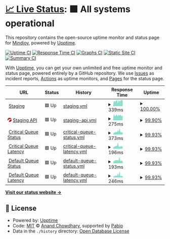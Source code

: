 # [📈 Live Status](https://Mindjoy.github.io/status-internal): <!--live status--> **🟩 All systems operational**

This repository contains the open-source uptime monitor and status page for [Mindjoy](https://www.mindjoy.com/), powered by [Upptime](https://github.com/upptime/upptime).

[![Uptime CI](https://github.com/Mindjoy/status-internal/workflows/Uptime%20CI/badge.svg)](https://github.com/Mindjoy/status-internal/actions?query=workflow%3A%22Uptime+CI%22)
[![Response Time CI](https://github.com/Mindjoy/status-internal/workflows/Response%20Time%20CI/badge.svg)](https://github.com/Mindjoy/status-internal/actions?query=workflow%3A%22Response+Time+CI%22)
[![Graphs CI](https://github.com/Mindjoy/status-internal/workflows/Graphs%20CI/badge.svg)](https://github.com/Mindjoy/status-internal/actions?query=workflow%3A%22Graphs+CI%22)
[![Static Site CI](https://github.com/Mindjoy/status-internal/workflows/Static%20Site%20CI/badge.svg)](https://github.com/Mindjoy/status-internal/actions?query=workflow%3A%22Static+Site+CI%22)
[![Summary CI](https://github.com/Mindjoy/status-internal/workflows/Summary%20CI/badge.svg)](https://github.com/Mindjoy/status-internal/actions?query=workflow%3A%22Summary+CI%22)

With [Upptime](https://upptime.js.org), you can get your own unlimited and free uptime monitor and status page, powered entirely by a GitHub repository. We use [Issues](https://github.com/Mindjoy/status-internal/issues) as incident reports, [Actions](https://github.com/Mindjoy/status-internal/actions) as uptime monitors, and [Pages](https://Mindjoy.github.io/status-internal) for the status page.

<!--start: status pages-->
<!-- This summary is generated by Upptime (https://github.com/upptime/upptime) -->
<!-- Do not edit this manually, your changes will be overwritten -->
<!-- prettier-ignore -->
| URL | Status | History | Response Time | Uptime |
| --- | ------ | ------- | ------------- | ------ |
| <img alt="" src="https://icons.duckduckgo.com/ip3/test.mindjoytest.com.ico" height="13"> [Staging](https://test.mindjoytest.com/) | 🟩 Up | [staging.yml](https://github.com/Mindjoy/status-internal/commits/HEAD/history/staging.yml) | <details><summary><img alt="Response time graph" src="./graphs/staging/response-time-week.png" height="20"> 339ms</summary><br><a href="https://Mindjoy.github.io/status-internal/history/staging"><img alt="Response time 347" src="https://img.shields.io/endpoint?url=https%3A%2F%2Fraw.githubusercontent.com%2FMindjoy%2Fstatus-internal%2FHEAD%2Fapi%2Fstaging%2Fresponse-time.json"></a><br><a href="https://Mindjoy.github.io/status-internal/history/staging"><img alt="24-hour response time 223" src="https://img.shields.io/endpoint?url=https%3A%2F%2Fraw.githubusercontent.com%2FMindjoy%2Fstatus-internal%2FHEAD%2Fapi%2Fstaging%2Fresponse-time-day.json"></a><br><a href="https://Mindjoy.github.io/status-internal/history/staging"><img alt="7-day response time 339" src="https://img.shields.io/endpoint?url=https%3A%2F%2Fraw.githubusercontent.com%2FMindjoy%2Fstatus-internal%2FHEAD%2Fapi%2Fstaging%2Fresponse-time-week.json"></a><br><a href="https://Mindjoy.github.io/status-internal/history/staging"><img alt="30-day response time 347" src="https://img.shields.io/endpoint?url=https%3A%2F%2Fraw.githubusercontent.com%2FMindjoy%2Fstatus-internal%2FHEAD%2Fapi%2Fstaging%2Fresponse-time-month.json"></a><br><a href="https://Mindjoy.github.io/status-internal/history/staging"><img alt="1-year response time 347" src="https://img.shields.io/endpoint?url=https%3A%2F%2Fraw.githubusercontent.com%2FMindjoy%2Fstatus-internal%2FHEAD%2Fapi%2Fstaging%2Fresponse-time-year.json"></a></details> | <details><summary><a href="https://Mindjoy.github.io/status-internal/history/staging">100.00%</a></summary><a href="https://Mindjoy.github.io/status-internal/history/staging"><img alt="All-time uptime 100.00%" src="https://img.shields.io/endpoint?url=https%3A%2F%2Fraw.githubusercontent.com%2FMindjoy%2Fstatus-internal%2FHEAD%2Fapi%2Fstaging%2Fuptime.json"></a><br><a href="https://Mindjoy.github.io/status-internal/history/staging"><img alt="24-hour uptime 100.00%" src="https://img.shields.io/endpoint?url=https%3A%2F%2Fraw.githubusercontent.com%2FMindjoy%2Fstatus-internal%2FHEAD%2Fapi%2Fstaging%2Fuptime-day.json"></a><br><a href="https://Mindjoy.github.io/status-internal/history/staging"><img alt="7-day uptime 100.00%" src="https://img.shields.io/endpoint?url=https%3A%2F%2Fraw.githubusercontent.com%2FMindjoy%2Fstatus-internal%2FHEAD%2Fapi%2Fstaging%2Fuptime-week.json"></a><br><a href="https://Mindjoy.github.io/status-internal/history/staging"><img alt="30-day uptime 100.00%" src="https://img.shields.io/endpoint?url=https%3A%2F%2Fraw.githubusercontent.com%2FMindjoy%2Fstatus-internal%2FHEAD%2Fapi%2Fstaging%2Fuptime-month.json"></a><br><a href="https://Mindjoy.github.io/status-internal/history/staging"><img alt="1-year uptime 100.00%" src="https://img.shields.io/endpoint?url=https%3A%2F%2Fraw.githubusercontent.com%2FMindjoy%2Fstatus-internal%2FHEAD%2Fapi%2Fstaging%2Fuptime-year.json"></a></details>
| <img alt="" src="https://raw.githubusercontent.com/Mindjoy/status/master/assets/rails-favicon.png" height="13"> [Staging API](https://api.mindjoytest.com/up) | 🟩 Up | [staging-api.yml](https://github.com/Mindjoy/status-internal/commits/HEAD/history/staging-api.yml) | <details><summary><img alt="Response time graph" src="./graphs/staging-api/response-time-week.png" height="20"> 275ms</summary><br><a href="https://Mindjoy.github.io/status-internal/history/staging-api"><img alt="Response time 275" src="https://img.shields.io/endpoint?url=https%3A%2F%2Fraw.githubusercontent.com%2FMindjoy%2Fstatus-internal%2FHEAD%2Fapi%2Fstaging-api%2Fresponse-time.json"></a><br><a href="https://Mindjoy.github.io/status-internal/history/staging-api"><img alt="24-hour response time 383" src="https://img.shields.io/endpoint?url=https%3A%2F%2Fraw.githubusercontent.com%2FMindjoy%2Fstatus-internal%2FHEAD%2Fapi%2Fstaging-api%2Fresponse-time-day.json"></a><br><a href="https://Mindjoy.github.io/status-internal/history/staging-api"><img alt="7-day response time 275" src="https://img.shields.io/endpoint?url=https%3A%2F%2Fraw.githubusercontent.com%2FMindjoy%2Fstatus-internal%2FHEAD%2Fapi%2Fstaging-api%2Fresponse-time-week.json"></a><br><a href="https://Mindjoy.github.io/status-internal/history/staging-api"><img alt="30-day response time 275" src="https://img.shields.io/endpoint?url=https%3A%2F%2Fraw.githubusercontent.com%2FMindjoy%2Fstatus-internal%2FHEAD%2Fapi%2Fstaging-api%2Fresponse-time-month.json"></a><br><a href="https://Mindjoy.github.io/status-internal/history/staging-api"><img alt="1-year response time 275" src="https://img.shields.io/endpoint?url=https%3A%2F%2Fraw.githubusercontent.com%2FMindjoy%2Fstatus-internal%2FHEAD%2Fapi%2Fstaging-api%2Fresponse-time-year.json"></a></details> | <details><summary><a href="https://Mindjoy.github.io/status-internal/history/staging-api">99.90%</a></summary><a href="https://Mindjoy.github.io/status-internal/history/staging-api"><img alt="All-time uptime 99.91%" src="https://img.shields.io/endpoint?url=https%3A%2F%2Fraw.githubusercontent.com%2FMindjoy%2Fstatus-internal%2FHEAD%2Fapi%2Fstaging-api%2Fuptime.json"></a><br><a href="https://Mindjoy.github.io/status-internal/history/staging-api"><img alt="24-hour uptime 100.00%" src="https://img.shields.io/endpoint?url=https%3A%2F%2Fraw.githubusercontent.com%2FMindjoy%2Fstatus-internal%2FHEAD%2Fapi%2Fstaging-api%2Fuptime-day.json"></a><br><a href="https://Mindjoy.github.io/status-internal/history/staging-api"><img alt="7-day uptime 99.90%" src="https://img.shields.io/endpoint?url=https%3A%2F%2Fraw.githubusercontent.com%2FMindjoy%2Fstatus-internal%2FHEAD%2Fapi%2Fstaging-api%2Fuptime-week.json"></a><br><a href="https://Mindjoy.github.io/status-internal/history/staging-api"><img alt="30-day uptime 99.91%" src="https://img.shields.io/endpoint?url=https%3A%2F%2Fraw.githubusercontent.com%2FMindjoy%2Fstatus-internal%2FHEAD%2Fapi%2Fstaging-api%2Fuptime-month.json"></a><br><a href="https://Mindjoy.github.io/status-internal/history/staging-api"><img alt="1-year uptime 99.91%" src="https://img.shields.io/endpoint?url=https%3A%2F%2Fraw.githubusercontent.com%2FMindjoy%2Fstatus-internal%2FHEAD%2Fapi%2Fstaging-api%2Fuptime-year.json"></a></details>
| <img alt="" src="https://raw.githubusercontent.com/Mindjoy/status/master/assets/sidekiq-favicon.ico" height="13"> [Critical Queue Status](https://api.mindjoy.com/health/sidekiq/critical/status) | 🟩 Up | [critical-queue-status.yml](https://github.com/Mindjoy/status-internal/commits/HEAD/history/critical-queue-status.yml) | <details><summary><img alt="Response time graph" src="./graphs/critical-queue-status/response-time-week.png" height="20"> 373ms</summary><br><a href="https://Mindjoy.github.io/status-internal/history/critical-queue-status"><img alt="Response time 340" src="https://img.shields.io/endpoint?url=https%3A%2F%2Fraw.githubusercontent.com%2FMindjoy%2Fstatus-internal%2FHEAD%2Fapi%2Fcritical-queue-status%2Fresponse-time.json"></a><br><a href="https://Mindjoy.github.io/status-internal/history/critical-queue-status"><img alt="24-hour response time 286" src="https://img.shields.io/endpoint?url=https%3A%2F%2Fraw.githubusercontent.com%2FMindjoy%2Fstatus-internal%2FHEAD%2Fapi%2Fcritical-queue-status%2Fresponse-time-day.json"></a><br><a href="https://Mindjoy.github.io/status-internal/history/critical-queue-status"><img alt="7-day response time 373" src="https://img.shields.io/endpoint?url=https%3A%2F%2Fraw.githubusercontent.com%2FMindjoy%2Fstatus-internal%2FHEAD%2Fapi%2Fcritical-queue-status%2Fresponse-time-week.json"></a><br><a href="https://Mindjoy.github.io/status-internal/history/critical-queue-status"><img alt="30-day response time 340" src="https://img.shields.io/endpoint?url=https%3A%2F%2Fraw.githubusercontent.com%2FMindjoy%2Fstatus-internal%2FHEAD%2Fapi%2Fcritical-queue-status%2Fresponse-time-month.json"></a><br><a href="https://Mindjoy.github.io/status-internal/history/critical-queue-status"><img alt="1-year response time 340" src="https://img.shields.io/endpoint?url=https%3A%2F%2Fraw.githubusercontent.com%2FMindjoy%2Fstatus-internal%2FHEAD%2Fapi%2Fcritical-queue-status%2Fresponse-time-year.json"></a></details> | <details><summary><a href="https://Mindjoy.github.io/status-internal/history/critical-queue-status">99.93%</a></summary><a href="https://Mindjoy.github.io/status-internal/history/critical-queue-status"><img alt="All-time uptime 99.93%" src="https://img.shields.io/endpoint?url=https%3A%2F%2Fraw.githubusercontent.com%2FMindjoy%2Fstatus-internal%2FHEAD%2Fapi%2Fcritical-queue-status%2Fuptime.json"></a><br><a href="https://Mindjoy.github.io/status-internal/history/critical-queue-status"><img alt="24-hour uptime 100.00%" src="https://img.shields.io/endpoint?url=https%3A%2F%2Fraw.githubusercontent.com%2FMindjoy%2Fstatus-internal%2FHEAD%2Fapi%2Fcritical-queue-status%2Fuptime-day.json"></a><br><a href="https://Mindjoy.github.io/status-internal/history/critical-queue-status"><img alt="7-day uptime 99.93%" src="https://img.shields.io/endpoint?url=https%3A%2F%2Fraw.githubusercontent.com%2FMindjoy%2Fstatus-internal%2FHEAD%2Fapi%2Fcritical-queue-status%2Fuptime-week.json"></a><br><a href="https://Mindjoy.github.io/status-internal/history/critical-queue-status"><img alt="30-day uptime 99.93%" src="https://img.shields.io/endpoint?url=https%3A%2F%2Fraw.githubusercontent.com%2FMindjoy%2Fstatus-internal%2FHEAD%2Fapi%2Fcritical-queue-status%2Fuptime-month.json"></a><br><a href="https://Mindjoy.github.io/status-internal/history/critical-queue-status"><img alt="1-year uptime 99.93%" src="https://img.shields.io/endpoint?url=https%3A%2F%2Fraw.githubusercontent.com%2FMindjoy%2Fstatus-internal%2FHEAD%2Fapi%2Fcritical-queue-status%2Fuptime-year.json"></a></details>
| <img alt="" src="https://raw.githubusercontent.com/Mindjoy/status/master/assets/sidekiq-favicon.ico" height="13"> [Critical Queue Latency](https://api.mindjoy.com/health/sidekiq/critical/latency) | 🟩 Up | [critical-queue-latency.yml](https://github.com/Mindjoy/status-internal/commits/HEAD/history/critical-queue-latency.yml) | <details><summary><img alt="Response time graph" src="./graphs/critical-queue-latency/response-time-week.png" height="20"> 196ms</summary><br><a href="https://Mindjoy.github.io/status-internal/history/critical-queue-latency"><img alt="Response time 186" src="https://img.shields.io/endpoint?url=https%3A%2F%2Fraw.githubusercontent.com%2FMindjoy%2Fstatus-internal%2FHEAD%2Fapi%2Fcritical-queue-latency%2Fresponse-time.json"></a><br><a href="https://Mindjoy.github.io/status-internal/history/critical-queue-latency"><img alt="24-hour response time 200" src="https://img.shields.io/endpoint?url=https%3A%2F%2Fraw.githubusercontent.com%2FMindjoy%2Fstatus-internal%2FHEAD%2Fapi%2Fcritical-queue-latency%2Fresponse-time-day.json"></a><br><a href="https://Mindjoy.github.io/status-internal/history/critical-queue-latency"><img alt="7-day response time 196" src="https://img.shields.io/endpoint?url=https%3A%2F%2Fraw.githubusercontent.com%2FMindjoy%2Fstatus-internal%2FHEAD%2Fapi%2Fcritical-queue-latency%2Fresponse-time-week.json"></a><br><a href="https://Mindjoy.github.io/status-internal/history/critical-queue-latency"><img alt="30-day response time 186" src="https://img.shields.io/endpoint?url=https%3A%2F%2Fraw.githubusercontent.com%2FMindjoy%2Fstatus-internal%2FHEAD%2Fapi%2Fcritical-queue-latency%2Fresponse-time-month.json"></a><br><a href="https://Mindjoy.github.io/status-internal/history/critical-queue-latency"><img alt="1-year response time 186" src="https://img.shields.io/endpoint?url=https%3A%2F%2Fraw.githubusercontent.com%2FMindjoy%2Fstatus-internal%2FHEAD%2Fapi%2Fcritical-queue-latency%2Fresponse-time-year.json"></a></details> | <details><summary><a href="https://Mindjoy.github.io/status-internal/history/critical-queue-latency">99.93%</a></summary><a href="https://Mindjoy.github.io/status-internal/history/critical-queue-latency"><img alt="All-time uptime 99.93%" src="https://img.shields.io/endpoint?url=https%3A%2F%2Fraw.githubusercontent.com%2FMindjoy%2Fstatus-internal%2FHEAD%2Fapi%2Fcritical-queue-latency%2Fuptime.json"></a><br><a href="https://Mindjoy.github.io/status-internal/history/critical-queue-latency"><img alt="24-hour uptime 100.00%" src="https://img.shields.io/endpoint?url=https%3A%2F%2Fraw.githubusercontent.com%2FMindjoy%2Fstatus-internal%2FHEAD%2Fapi%2Fcritical-queue-latency%2Fuptime-day.json"></a><br><a href="https://Mindjoy.github.io/status-internal/history/critical-queue-latency"><img alt="7-day uptime 99.93%" src="https://img.shields.io/endpoint?url=https%3A%2F%2Fraw.githubusercontent.com%2FMindjoy%2Fstatus-internal%2FHEAD%2Fapi%2Fcritical-queue-latency%2Fuptime-week.json"></a><br><a href="https://Mindjoy.github.io/status-internal/history/critical-queue-latency"><img alt="30-day uptime 99.93%" src="https://img.shields.io/endpoint?url=https%3A%2F%2Fraw.githubusercontent.com%2FMindjoy%2Fstatus-internal%2FHEAD%2Fapi%2Fcritical-queue-latency%2Fuptime-month.json"></a><br><a href="https://Mindjoy.github.io/status-internal/history/critical-queue-latency"><img alt="1-year uptime 99.93%" src="https://img.shields.io/endpoint?url=https%3A%2F%2Fraw.githubusercontent.com%2FMindjoy%2Fstatus-internal%2FHEAD%2Fapi%2Fcritical-queue-latency%2Fuptime-year.json"></a></details>
| <img alt="" src="https://raw.githubusercontent.com/Mindjoy/status/master/assets/sidekiq-favicon.ico" height="13"> [Default Queue Status](https://api.mindjoy.com/health/sidekiq/default/status) | 🟩 Up | [default-queue-status.yml](https://github.com/Mindjoy/status-internal/commits/HEAD/history/default-queue-status.yml) | <details><summary><img alt="Response time graph" src="./graphs/default-queue-status/response-time-week.png" height="20"> 193ms</summary><br><a href="https://Mindjoy.github.io/status-internal/history/default-queue-status"><img alt="Response time 185" src="https://img.shields.io/endpoint?url=https%3A%2F%2Fraw.githubusercontent.com%2FMindjoy%2Fstatus-internal%2FHEAD%2Fapi%2Fdefault-queue-status%2Fresponse-time.json"></a><br><a href="https://Mindjoy.github.io/status-internal/history/default-queue-status"><img alt="24-hour response time 204" src="https://img.shields.io/endpoint?url=https%3A%2F%2Fraw.githubusercontent.com%2FMindjoy%2Fstatus-internal%2FHEAD%2Fapi%2Fdefault-queue-status%2Fresponse-time-day.json"></a><br><a href="https://Mindjoy.github.io/status-internal/history/default-queue-status"><img alt="7-day response time 193" src="https://img.shields.io/endpoint?url=https%3A%2F%2Fraw.githubusercontent.com%2FMindjoy%2Fstatus-internal%2FHEAD%2Fapi%2Fdefault-queue-status%2Fresponse-time-week.json"></a><br><a href="https://Mindjoy.github.io/status-internal/history/default-queue-status"><img alt="30-day response time 185" src="https://img.shields.io/endpoint?url=https%3A%2F%2Fraw.githubusercontent.com%2FMindjoy%2Fstatus-internal%2FHEAD%2Fapi%2Fdefault-queue-status%2Fresponse-time-month.json"></a><br><a href="https://Mindjoy.github.io/status-internal/history/default-queue-status"><img alt="1-year response time 185" src="https://img.shields.io/endpoint?url=https%3A%2F%2Fraw.githubusercontent.com%2FMindjoy%2Fstatus-internal%2FHEAD%2Fapi%2Fdefault-queue-status%2Fresponse-time-year.json"></a></details> | <details><summary><a href="https://Mindjoy.github.io/status-internal/history/default-queue-status">99.93%</a></summary><a href="https://Mindjoy.github.io/status-internal/history/default-queue-status"><img alt="All-time uptime 99.94%" src="https://img.shields.io/endpoint?url=https%3A%2F%2Fraw.githubusercontent.com%2FMindjoy%2Fstatus-internal%2FHEAD%2Fapi%2Fdefault-queue-status%2Fuptime.json"></a><br><a href="https://Mindjoy.github.io/status-internal/history/default-queue-status"><img alt="24-hour uptime 100.00%" src="https://img.shields.io/endpoint?url=https%3A%2F%2Fraw.githubusercontent.com%2FMindjoy%2Fstatus-internal%2FHEAD%2Fapi%2Fdefault-queue-status%2Fuptime-day.json"></a><br><a href="https://Mindjoy.github.io/status-internal/history/default-queue-status"><img alt="7-day uptime 99.93%" src="https://img.shields.io/endpoint?url=https%3A%2F%2Fraw.githubusercontent.com%2FMindjoy%2Fstatus-internal%2FHEAD%2Fapi%2Fdefault-queue-status%2Fuptime-week.json"></a><br><a href="https://Mindjoy.github.io/status-internal/history/default-queue-status"><img alt="30-day uptime 99.94%" src="https://img.shields.io/endpoint?url=https%3A%2F%2Fraw.githubusercontent.com%2FMindjoy%2Fstatus-internal%2FHEAD%2Fapi%2Fdefault-queue-status%2Fuptime-month.json"></a><br><a href="https://Mindjoy.github.io/status-internal/history/default-queue-status"><img alt="1-year uptime 99.94%" src="https://img.shields.io/endpoint?url=https%3A%2F%2Fraw.githubusercontent.com%2FMindjoy%2Fstatus-internal%2FHEAD%2Fapi%2Fdefault-queue-status%2Fuptime-year.json"></a></details>
| <img alt="" src="https://raw.githubusercontent.com/Mindjoy/status/master/assets/sidekiq-favicon.ico" height="13"> [Default Queue Latency](https://api.mindjoy.com/health/sidekiq/default/latency) | 🟩 Up | [default-queue-latency.yml](https://github.com/Mindjoy/status-internal/commits/HEAD/history/default-queue-latency.yml) | <details><summary><img alt="Response time graph" src="./graphs/default-queue-latency/response-time-week.png" height="20"> 246ms</summary><br><a href="https://Mindjoy.github.io/status-internal/history/default-queue-latency"><img alt="Response time 221" src="https://img.shields.io/endpoint?url=https%3A%2F%2Fraw.githubusercontent.com%2FMindjoy%2Fstatus-internal%2FHEAD%2Fapi%2Fdefault-queue-latency%2Fresponse-time.json"></a><br><a href="https://Mindjoy.github.io/status-internal/history/default-queue-latency"><img alt="24-hour response time 196" src="https://img.shields.io/endpoint?url=https%3A%2F%2Fraw.githubusercontent.com%2FMindjoy%2Fstatus-internal%2FHEAD%2Fapi%2Fdefault-queue-latency%2Fresponse-time-day.json"></a><br><a href="https://Mindjoy.github.io/status-internal/history/default-queue-latency"><img alt="7-day response time 246" src="https://img.shields.io/endpoint?url=https%3A%2F%2Fraw.githubusercontent.com%2FMindjoy%2Fstatus-internal%2FHEAD%2Fapi%2Fdefault-queue-latency%2Fresponse-time-week.json"></a><br><a href="https://Mindjoy.github.io/status-internal/history/default-queue-latency"><img alt="30-day response time 221" src="https://img.shields.io/endpoint?url=https%3A%2F%2Fraw.githubusercontent.com%2FMindjoy%2Fstatus-internal%2FHEAD%2Fapi%2Fdefault-queue-latency%2Fresponse-time-month.json"></a><br><a href="https://Mindjoy.github.io/status-internal/history/default-queue-latency"><img alt="1-year response time 221" src="https://img.shields.io/endpoint?url=https%3A%2F%2Fraw.githubusercontent.com%2FMindjoy%2Fstatus-internal%2FHEAD%2Fapi%2Fdefault-queue-latency%2Fresponse-time-year.json"></a></details> | <details><summary><a href="https://Mindjoy.github.io/status-internal/history/default-queue-latency">99.93%</a></summary><a href="https://Mindjoy.github.io/status-internal/history/default-queue-latency"><img alt="All-time uptime 99.94%" src="https://img.shields.io/endpoint?url=https%3A%2F%2Fraw.githubusercontent.com%2FMindjoy%2Fstatus-internal%2FHEAD%2Fapi%2Fdefault-queue-latency%2Fuptime.json"></a><br><a href="https://Mindjoy.github.io/status-internal/history/default-queue-latency"><img alt="24-hour uptime 100.00%" src="https://img.shields.io/endpoint?url=https%3A%2F%2Fraw.githubusercontent.com%2FMindjoy%2Fstatus-internal%2FHEAD%2Fapi%2Fdefault-queue-latency%2Fuptime-day.json"></a><br><a href="https://Mindjoy.github.io/status-internal/history/default-queue-latency"><img alt="7-day uptime 99.93%" src="https://img.shields.io/endpoint?url=https%3A%2F%2Fraw.githubusercontent.com%2FMindjoy%2Fstatus-internal%2FHEAD%2Fapi%2Fdefault-queue-latency%2Fuptime-week.json"></a><br><a href="https://Mindjoy.github.io/status-internal/history/default-queue-latency"><img alt="30-day uptime 99.94%" src="https://img.shields.io/endpoint?url=https%3A%2F%2Fraw.githubusercontent.com%2FMindjoy%2Fstatus-internal%2FHEAD%2Fapi%2Fdefault-queue-latency%2Fuptime-month.json"></a><br><a href="https://Mindjoy.github.io/status-internal/history/default-queue-latency"><img alt="1-year uptime 99.94%" src="https://img.shields.io/endpoint?url=https%3A%2F%2Fraw.githubusercontent.com%2FMindjoy%2Fstatus-internal%2FHEAD%2Fapi%2Fdefault-queue-latency%2Fuptime-year.json"></a></details>

<!--end: status pages-->

[**Visit our status website →**](https://Mindjoy.github.io/status-internal)

## 📄 License

- Powered by: [Upptime](https://github.com/upptime/upptime)
- Code: [MIT](./LICENSE) © [Anand Chowdhary](https://anandchowdhary.com), supported by [Pabio](https://pabio.com)
- Data in the `./history` directory: [Open Database License](https://opendatacommons.org/licenses/odbl/1-0/)
